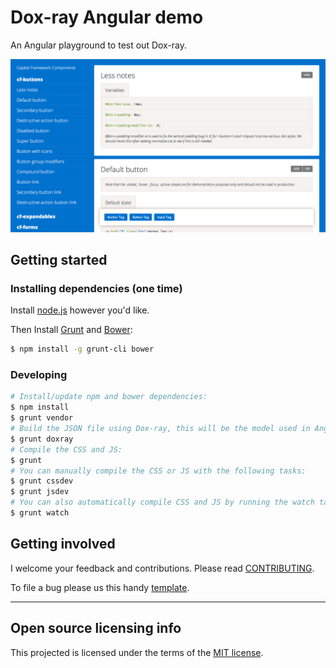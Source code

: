 # Dox-ray Angular demo

An Angular playground to test out Dox-ray.

![dox-ray screenshot](screenshot.png)


## Getting started

### Installing dependencies (one time)

Install [node.js](http://nodejs.org/) however you'd like.

Then Install [Grunt](http://gruntjs.com/) and [Bower](http://bower.io/):

```bash
$ npm install -g grunt-cli bower
```

### Developing

```bash
# Install/update npm and bower dependencies:
$ npm install
$ grunt vendor
# Build the JSON file using Dox-ray, this will be the model used in Angular:
$ grunt doxray
# Compile the CSS and JS:
$ grunt
# You can manually compile the CSS or JS with the following tasks:
$ grunt cssdev
$ grunt jsdev
# You can also automatically compile CSS and JS by running the watch task:
$ grunt watch
```


## Getting involved

I welcome your feedback and contributions.
Please read [CONTRIBUTING](CONTRIBUTING.md).

To file a bug please us this handy [template](https://github.com/himedlooff/dox-ray-angular-demo/issues/new?body=%23%23%20URL%0D%0D%0D%23%23%20Actual%20Behavior%0D%0D%0D%23%23%20Expected%20Behavior%0D%0D%0D%23%23%20Steps%20to%20Reproduce%0D%0D%0D%23%23%20Screenshot&labels=bug).


----


## Open source licensing info

This projected is licensed under the terms of the [MIT license](LICENSE).
